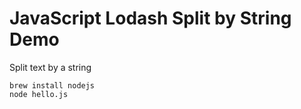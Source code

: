 JavaScript Lodash Split by String Demo
======================================

Split text by a string

```
brew install nodejs
node hello.js
```
